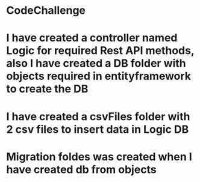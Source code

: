 # CodeChallenge
# I have created a controller named Logic for required Rest API methods, also I have created a DB folder with objects required in entityframework to create the DB
# I have created a csvFiles folder with 2 csv files to insert data in Logic DB
# Migration foldes was created when I have created db from objects
